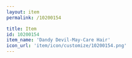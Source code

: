 ```yaml
---
layout: item
permalink: /10200154

title: Item
id: 10200154
item_name: 'Dandy Devil-May-Care Hair'
icon_url: 'item/icon/customize/10200154.png'
---
```

